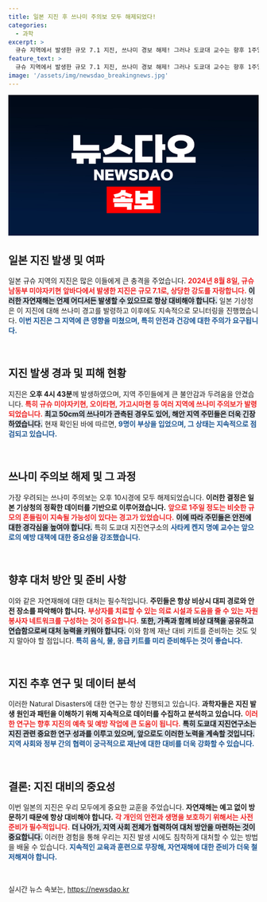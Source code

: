 ```yaml
---
title: 일본 지진 후 쓰나미 주의보 모두 해제되었다!
categories:
  - 과학
excerpt: >
  규슈 지역에서 발생한 규모 7.1 지진, 쓰나미 경보 해제! 그러나 도쿄대 교수는 향후 1주일 간 추가 흔들림에 주의하라 경고. 지금 바로 안전 정보를 확인하세요!
feature_text: >
  규슈 지역에서 발생한 규모 7.1 지진, 쓰나미 경보 해제! 그러나 도쿄대 교수는 향후 1주일 간 추가 흔들림에 주의하라 경고. 지금 바로 안전 정보를 확인하세요!
image: '/assets/img/newsdao_breakingnews.jpg'
---
```


<p><img src="/assets/img/newsdao_breakingnews.jpg" alt="flaretime 속보" /></p>

<h2 data-ke-size="size26">일본 지진 발생 및 여파</h2>

<p data-ke-size="size16">일본 규슈 지역의 지진은 많은 이들에게 큰 충격을 주었습니다. <b><span style="color: #ee2323;">2024년 8월 8일, 규슈 남동부 미야자키현 앞바다에서 발생한 지진은 규모 7.1로, 상당한 강도를 자랑합니다.</span></b> <b><span style="background-color: #21538527;">이러한 자연재해는 언제 어디서든 발생할 수 있으므로 항상 대비해야 합니다.</span></b> 일본 기상청은 이 지진에 대해 쓰나미 경고를 발령하고 이후에도 지속적으로 모니터링을 진행했습니다. <b><span style="color: #1a5490;">이번 지진은 그 지역에 큰 영향을 미쳤으며, 특히 안전과 건강에 대한 주의가 요구됩니다.</span></b></p>

<p data-ke-size="size16">&nbsp;</p>

<h2 data-ke-size="size26">지진 발생 경과 및 피해 현황</h2>

<p data-ke-size="size16">지진은 <b>오후 4시 43분</b>께 발생하였으며, 지역 주민들에게 큰 불안감과 두려움을 안겼습니다. <b><span style="color: #ee2323;">특히 규슈 미야자키현, 오이타현, 가고시마현 등 여러 지역에 쓰나미 주의보가 발령되었습니다.</span></b> <b><span style="background-color: #21538527;">최고 50cm의 쓰나미가 관측된 경우도 있어, 해안 지역 주민들은 더욱 긴장하였습니다.</span></b> 현재 확인된 바에 따르면, <b><span style="color: #1a5490;">9명이 부상을 입었으며, 그 상태는 지속적으로 점검되고 있습니다.</span></b></p>

<p data-ke-size="size16">&nbsp;</p>

<h2 data-ke-size="size26">쓰나미 주의보 해제 및 그 과정</h2>

<p data-ke-size="size16">가장 우려되는 쓰나미 주의보는 오후 10시경에 모두 해제되었습니다. <b>이러한 결정은 일본 기상청의 정확한 데이터를 기반으로 이루어졌습니다.</b> <b><span style="color: #ee2323;">앞으로 1주일 정도는 비슷한 규모의 흔들림이 지속될 가능성이 있다는 경고가 있었습니다.</span></b> <b><span style="background-color: #21538527;">이에 따라 주민들은 안전에 대한 경각심을 높여야 합니다.</span></b> 특히 도쿄대 지진연구소의 <b><span style="color: #1a5490;">사타케 켄지 명예 교수는 앞으로의 예방 대책에 대한 중요성을 강조했습니다.</span></b></p>

<p data-ke-size="size16">&nbsp;</p>

<h2 data-ke-size="size26">향후 대처 방안 및 준비 사항</h2>

<p data-ke-size="size16">이와 같은 자연재해에 대한 대처는 필수적입니다. <b>주민들은 항상 비상시 대피 경로와 안전 장소를 파악해야 합니다.</b> <b><span style="color: #ee2323;">부상자를 치료할 수 있는 의료 시설과 도움을 줄 수 있는 자원봉사자 네트워크를 구성하는 것이 중요합니다.</span></b> <b><span style="background-color: #21538527;">또한, 가족과 함께 비상 대책을 공유하고 연습함으로써 대처 능력을 키워야 합니다.</span></b> 이와 함께 재난 대비 키트를 준비하는 것도 잊지 말아야 할 점입니다. <b><span style="color: #1a5490;">특히 음식, 물, 응급 키트를 미리 준비해두는 것이 좋습니다.</span></b></p>

<p data-ke-size="size16">&nbsp;</p>

<h2 data-ke-size="size26">지진 추후 연구 및 데이터 분석</h2>

<p data-ke-size="size16">이러한 Natural Disasters에 대한 연구는 항상 진행되고 있습니다. <b>과학자들은 지진 발생 원인과 패턴을 이해하기 위해 지속적으로 데이터를 수집하고 분석하고 있습니다.</b> <b><span style="color: #ee2323;">이러한 연구는 향후 지진의 예측 및 예방 작업에 큰 도움이 됩니다.</span></b> <b><span style="background-color: #21538527;">특히 도쿄대 지진연구소는 지진 관련 중요한 연구 성과를 이루고 있으며, 앞으로도 이러한 노력을 계속할 것입니다.</span></b> <b><span style="color: #1a5490;">지역 사회와 정부 간의 협력이 궁극적으로 재난에 대한 대비를 더욱 강화할 수 있습니다.</span></b></p>

<p data-ke-size="size16">&nbsp;</p>

<h2 data-ke-size="size26">결론: 지진 대비의 중요성</h2>

<p data-ke-size="size16">이번 일본의 지진은 우리 모두에게 중요한 교훈을 주었습니다. <b>자연재해는 예고 없이 방문하기 때문에 항상 대비해야 합니다.</b> <b><span style="color: #ee2323;">각 개인의 안전과 생명을 보호하기 위해서는 사전 준비가 필수적입니다.</span></b> <b><span style="background-color: #21538527;">더 나아가, 지역 사회 전체가 협력하여 대처 방안을 마련하는 것이 중요합니다.</span></b> 이러한 경험을 통해 우리는 지진 발생 시에도 침착하게 대처할 수 있는 방법을 배울 수 있습니다. <b><span style="color: #1a5490;">지속적인 교육과 훈련으로 무장해, 자연재해에 대한 준비가 더욱 철저해져야 합니다.</span></b></p>

<p data-ke-size="size16">&nbsp;</p>
실시간 뉴스 속보는, <a href="https://newsdao.kr" rel="dofollow">https://newsdao.kr</a>


